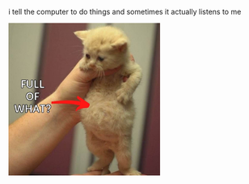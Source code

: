i tell the computer to do things and sometimes it actually listens to me
<!--START_SECTION:update_image-->
<img src=https://raw.githubusercontent.com/sneakykestrel/sneakykestrel/main/.github/images/full.jpg height="" width="300" align=left alt=kitty />
<!--END_SECTION:update_image-->

